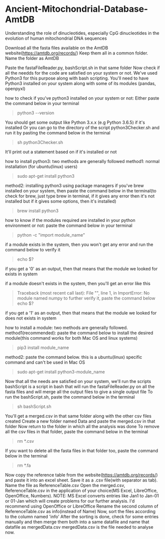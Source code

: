 # Ancient-Mitochondrial-Database-AmtDB
Understanding the role of dinucleotides, especially CpG dinucleotides in the evolution of human mitochondrial DNA sequences


Download all the fasta files available on the AmtDB website(https://amtdb.org/records/)
Keep them all in a common folder. Name the folder as AmtDB

Paste the fastaFileReader.py, bashScript.sh in that same folder
Now check if all the needds for the code are satisfied on your system or not. We've used Python3 for this purpose along with bash scripting. You'll need to have Python3 installed on your system along with some of its modules (pandas, openpyxl)


how to check if you've python3 installed on your system or not:
Either paste the command below in your terminal
> python3 --version

You should get some output like Python 3.x.x (e.g Python 3.6.5) if it's installed
Or you can go to the directory of the script python3Checker.sh and run it by pasting the command below in the terminal
> sh python3Checker.sh

It'll print out a statement based on if it's installed or not


how to install python3:
two methods are generally followed
method1: normal installation (for ubuntu(linux) users)
> sudo apt-get install python3

method2: installing python3 using package managers
if you've brew installed on your system, then paste the command below in the terminal(to check for brew, just type brew in terminal, if it gives any error then it's not installed but if it gives some options, then it's installed)
> brew install python3


how to know if the modules required are installed in your python environment or not:
paste the command below in your terminal
> python -c "import module_name"

if a module exists in the system, then you won't get any error and run the command below to verify it
> echo $?  

if you get a '0' as an output, then that means that the module we looked for exists in system

if a module doesn't exists in the system, then you'll get an error like this

> Traceback (most recent call last):
> 	  File "<string>", line 1, in <module>
> 	ImportError: No module named numpy
to further verify it, paste the command below
> echo $?
	
if you get a '1' as an output, then that means that the module we looked for does not exists in system


how to install a module:
two methods are generally followed.
method1(recommended): paste the command below to install the desired module(this command works for both Mac OS and linux systems)
> pip3 install module_name

method2: paste the command below. this is a ubuntu(linux) specific command and can't be used in Mac OS
> sudo apt-get install python3-module_name

Now that all the needs are satisfied on your system, we'll run the scripts
bashScript is a script in bash that will run the fastaFileReader.py on all the fasta files and will merge all the output files to give a single output file
To run the bashScript.sh, paste the command below in the terminal
> sh bashScript.sh

You'll get a merged.csv in that same folder along with the other csv files created
Create a new folder named Data and paste the merged.csv in that folder
Now return to the folder in which all the analysis was done
To remove all the csv files in that folder, paste the command below in the terminal
> rm *.csv

If you want to delete all the fasta files in that folder too, paste the command below in the terminal
> rm *.fa

Now copy the reference table from the website(https://amtdb.org/records/) and paste it into an excel sheet. Save it as a .csv file(with separator as tab). Name the file as ReferenceTable.csv
Open the merged.csv, ReferenceTable.csv in the application of your choice(MS Excel, LibreOffice, OpenOffice, Numbers). NOTE: MS Excel converts entries like Jan1 to Jan-01 or 01-Jan which will create problems for our further analysis. I'd recommend using OpenOffice or LibreOffice
Rename the second column of ReferenceTable.csv as info(instead of Name)
Now, sort the files according to the column named 'info'
After the sorting is done, check for some entries manually and then merge them both into a same datafile and name that datafile as mergedData.csv
mergedData.csv is the file needed to analyse now.





